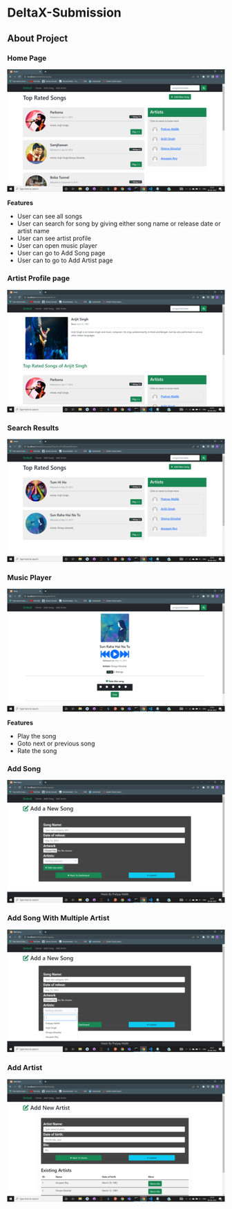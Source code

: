 # DeltaX-Submission

## About Project

<H3>Home Page</H3>

![alt text](https://github.com/PratyayMallik1006/DeltaX-Submission/blob/main/screenshots/1.PNG?raw=true)

<b>Features</b>
- User can see all songs
- User can search for song by giving either song name or release date or artist name
- User can see artist profile
- User can open music player
- User can go to Add Song page
- User can to go to Add Artist page

<H3>Artist Profile page</H3>

![alt text](https://github.com/PratyayMallik1006/DeltaX-Submission/blob/main/screenshots/2.PNG?raw=true)

<H3>Search Results</H3>

![alt text](https://github.com/PratyayMallik1006/DeltaX-Submission/blob/main/screenshots/3.PNG?raw=true)

<H3>Music Player</H3>

![alt text](https://github.com/PratyayMallik1006/DeltaX-Submission/blob/main/screenshots/4.PNG?raw=true)

<b>Features</b>
- Play the song
- Goto next or previous song
- Rate the song

<H3>Add Song</H3>

![alt text](https://github.com/PratyayMallik1006/DeltaX-Submission/blob/main/screenshots/7.PNG?raw=true)

<H3>Add Song With Multiple Artist</H3>

![alt text](https://github.com/PratyayMallik1006/DeltaX-Submission/blob/main/screenshots/6.PNG?raw=true)

<H3>Add Artist</H3>

![alt text](https://github.com/PratyayMallik1006/DeltaX-Submission/blob/main/screenshots/8.PNG?raw=true)

